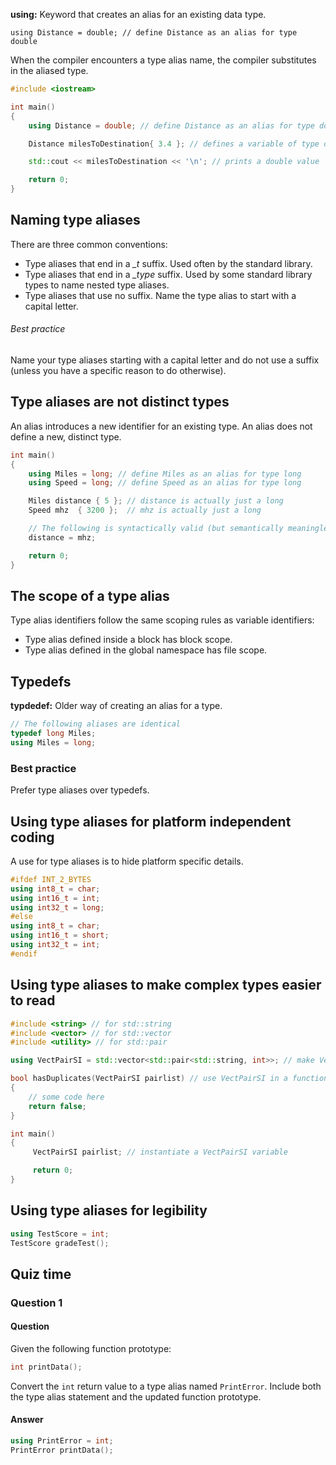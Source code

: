 **using:** Keyword that creates an alias for an existing data type.
```
using Distance = double; // define Distance as an alias for type double
```

When the compiler encounters a type alias name, the compiler substitutes in the aliased type.

```cpp
#include <iostream>

int main()
{
    using Distance = double; // define Distance as an alias for type double

    Distance milesToDestination{ 3.4 }; // defines a variable of type double

    std::cout << milesToDestination << '\n'; // prints a double value

    return 0;
}
```

## Naming type aliases
There are three common conventions:
- Type aliases that end in a *\_t* suffix. Used often by the standard library.
- Type aliases that end in a *\_type* suffix. Used by some standard library types to name nested type aliases.
- Type aliases that use no suffix. Name the type alias to start with a capital letter. 

###### Best practice
Name your type aliases starting with a capital letter and do not use a suffix (unless you have a specific reason to do otherwise).

## Type aliases are not distinct types
An alias introduces a new identifier for an existing type. An alias does not define a new, distinct type. 
```cpp
int main()
{
    using Miles = long; // define Miles as an alias for type long
    using Speed = long; // define Speed as an alias for type long

    Miles distance { 5 }; // distance is actually just a long
    Speed mhz  { 3200 };  // mhz is actually just a long

    // The following is syntactically valid (but semantically meaningless)
    distance = mhz;

    return 0;
}
```

## The scope of a type alias
Type alias identifiers follow the same scoping rules as variable identifiers:
- Type alias defined inside a block has block scope.
- Type alias defined in the global namespace has file scope. 

## Typedefs
**typdedef:** Older way of creating an alias for a type.
```cpp
// The following aliases are identical
typedef long Miles;
using Miles = long;
```

### Best practice
Prefer type aliases over typedefs.

## Using type aliases for platform independent coding
A use for type aliases is to hide platform specific details. 
```cpp
#ifdef INT_2_BYTES
using int8_t = char;
using int16_t = int;
using int32_t = long;
#else
using int8_t = char;
using int16_t = short;
using int32_t = int;
#endif
```

## Using type aliases to make complex types easier to read
```cpp
#include <string> // for std::string
#include <vector> // for std::vector
#include <utility> // for std::pair

using VectPairSI = std::vector<std::pair<std::string, int>>; // make VectPairSI an alias for this crazy type

bool hasDuplicates(VectPairSI pairlist) // use VectPairSI in a function parameter
{
    // some code here
    return false;
}

int main()
{
     VectPairSI pairlist; // instantiate a VectPairSI variable

     return 0;
}
```

## Using type aliases for legibility

```cpp
using TestScore = int;
TestScore gradeTest();
```

## Quiz time
### Question 1
#### Question
Given the following function prototype:
```cpp
int printData();
```
Convert the `int` return value to a type alias named `PrintError`. Include both the type alias statement and the updated function prototype.
#### Answer
```cpp
using PrintError = int;
PrintError printData();
```